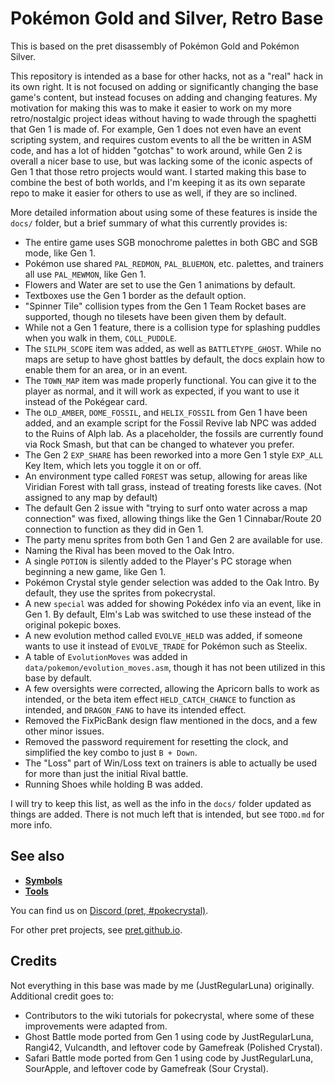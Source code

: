 # Pokémon Gold and Silver, Retro Base
This is based on the pret disassembly of Pokémon Gold and Pokémon Silver.

This repository is intended as a base for other hacks, not as a "real" hack in its own right. It is not focused on adding or significantly changing the base game's content, but instead focuses on adding and changing features. My motivation for making this was to make it easier to work on my more retro/nostalgic project ideas without having to wade through the spaghetti that Gen 1 is made of. For example, Gen 1 does not even have an event scripting system, and requires custom events to all the be written in ASM code, and has a lot of hidden "gotchas" to work around, while Gen 2 is overall a nicer base to use, but was lacking some of the iconic aspects of Gen 1 that those retro projects would want. I started making this base to combine the best of both worlds, and I'm keeping it as its own separate repo to make it easier for others to use as well, if they are so inclined.

More detailed information about using some of these features is inside the `docs/` folder, but a brief summary of what this currently provides is:
- The entire game uses SGB monochrome palettes in both GBC and SGB mode, like Gen 1.
- Pokémon use shared `PAL_REDMON`, `PAL_BLUEMON`, etc. palettes, and trainers all use `PAL_MEWMON`, like Gen 1.
- Flowers and Water are set to use the Gen 1 animations by default.
- Textboxes use the Gen 1 border as the default option.
- "Spinner Tile" collision types from the Gen 1 Team Rocket bases are supported, though no tilesets have been given them by default.
- While not a Gen 1 feature, there is a collision type for splashing puddles when you walk in them, `COLL_PUDDLE`.
- The `SILPH_SCOPE` item was added, as well as `BATTLETYPE_GHOST`. While no maps are setup to have ghost battles by default, the docs explain how to enable them for an area, or in an event.
- The `TOWN_MAP` item was made properly functional. You can give it to the player as normal, and it will work as expected, if you want to use it instead of the Pokégear card.
- The `OLD_AMBER`, `DOME_FOSSIL`, and `HELIX_FOSSIL` from Gen 1 have been added, and an example script for the Fossil Revive lab NPC was added to the Ruins of Alph lab. As a placeholder, the fossils are currently found via Rock Smash, but that can be changed to whatever you prefer.
- The Gen 2 `EXP_SHARE` has been reworked into a more Gen 1 style `EXP_ALL` Key Item, which lets you toggle it on or off.
- An environment type called `FOREST` was setup, allowing for areas like Viridian Forest with tall grass, instead of treating forests like caves. (Not assigned to any map by default)
- The default Gen 2 issue with "trying to surf onto water across a map connection" was fixed, allowing things like the Gen 1 Cinnabar/Route 20 connection to function as they did in Gen 1.
- The party menu sprites from both Gen 1 and Gen 2 are available for use.
- Naming the Rival has been moved to the Oak Intro.
- A single `POTION` is silently added to the Player's PC storage when beginning a new game, like Gen 1.
- Pokémon Crystal style gender selection was added to the Oak Intro. By default, they use the sprites from pokecrystal.
- A new `special` was added for showing Pokédex info via an event, like in Gen 1. By default, Elm's Lab was switched to use these instead of the original pokepic boxes.
- A new evolution method called `EVOLVE_HELD` was added, if someone wants to use it instead of `EVOLVE_TRADE` for Pokémon such as Steelix.
- A table of `EvolutionMoves` was added in `data/pokemon/evolution_moves.asm`, though it has not been utilized in this base by default.
- A few oversights were corrected, allowing the Apricorn balls to work as intended, or the beta item effect `HELD_CATCH_CHANCE` to function as intended, and `DRAGON_FANG` to have its intended effect.
- Removed the FixPicBank design flaw mentioned in the docs, and a few other minor issues.
- Removed the password requirement for resetting the clock, and simplified the key combo to just `B + Down`.
- The "Loss" part of Win/Loss text on trainers is able to actually be used for more than just the initial Rival battle.
- Running Shoes while holding B was added.

I will try to keep this list, as well as the info in the `docs/` folder updated as things are added. There is not much left that is intended, but see `TODO.md` for more info.


## See also

- [**Symbols**][symbols]
- [**Tools**][tools]

You can find us on [Discord (pret, #pokecrystal)](https://discord.gg/d5dubZ3).

For other pret projects, see [pret.github.io](https://pret.github.io/).

[symbols]: https://github.com/pret/pokegold/tree/symbols
[tools]: https://github.com/pret/gb-asm-tools


## Credits

Not everything in this base was made by me (JustRegularLuna) originally. Additional credit goes to:
- Contributors to the wiki tutorials for pokecrystal, where some of these improvements were adapted from.
- Ghost Battle mode ported from Gen 1 using code by JustRegularLuna, Rangi42, Vulcandth, and leftover code by Gamefreak (Polished Crystal).
- Safari Battle mode ported from Gen 1 using code by JustRegularLuna, SourApple, and leftover code by Gamefreak (Sour Crystal).
